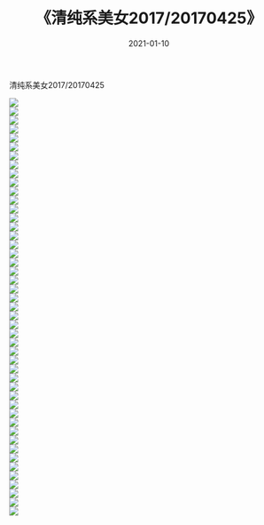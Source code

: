 ﻿---
layout: post
title:  《清纯系美女2017/20170425》
date:   2021-01-10
img: http://pic.660000.xyz/1:/清纯系美女/2017/20170425/000.jpg
categories: [美女, 清纯, 唯美]
---

清纯系美女2017/20170425

 ![](http://pic.660000.xyz/1:/清纯系美女/2017/20170425/001.png) <br>![](http://pic.660000.xyz/1:/清纯系美女/2017/20170425/002.png) <br>![](http://pic.660000.xyz/1:/清纯系美女/2017/20170425/003.png) <br>![](http://pic.660000.xyz/1:/清纯系美女/2017/20170425/004.png) <br>![](http://pic.660000.xyz/1:/清纯系美女/2017/20170425/005.png) <br>![](http://pic.660000.xyz/1:/清纯系美女/2017/20170425/006.png) <br>![](http://pic.660000.xyz/1:/清纯系美女/2017/20170425/007.png) <br>![](http://pic.660000.xyz/1:/清纯系美女/2017/20170425/008.png) <br>![](http://pic.660000.xyz/1:/清纯系美女/2017/20170425/009.png) <br>![](http://pic.660000.xyz/1:/清纯系美女/2017/20170425/010.png) <br>![](http://pic.660000.xyz/1:/清纯系美女/2017/20170425/011.png) <br>![](http://pic.660000.xyz/1:/清纯系美女/2017/20170425/012.png) <br>![](http://pic.660000.xyz/1:/清纯系美女/2017/20170425/013.png) <br>![](http://pic.660000.xyz/1:/清纯系美女/2017/20170425/014.png) <br>![](http://pic.660000.xyz/1:/清纯系美女/2017/20170425/015.png) <br>![](http://pic.660000.xyz/1:/清纯系美女/2017/20170425/016.png) <br>![](http://pic.660000.xyz/1:/清纯系美女/2017/20170425/017.png) <br>![](http://pic.660000.xyz/1:/清纯系美女/2017/20170425/018.png) <br>![](http://pic.660000.xyz/1:/清纯系美女/2017/20170425/019.png) <br>![](http://pic.660000.xyz/1:/清纯系美女/2017/20170425/020.png) <br>![](http://pic.660000.xyz/1:/清纯系美女/2017/20170425/021.png) <br>![](http://pic.660000.xyz/1:/清纯系美女/2017/20170425/022.png) <br>![](http://pic.660000.xyz/1:/清纯系美女/2017/20170425/023.png) <br>![](http://pic.660000.xyz/1:/清纯系美女/2017/20170425/024.png) <br>![](http://pic.660000.xyz/1:/清纯系美女/2017/20170425/025.png) <br>![](http://pic.660000.xyz/1:/清纯系美女/2017/20170425/026.png) <br>![](http://pic.660000.xyz/1:/清纯系美女/2017/20170425/027.png) <br>![](http://pic.660000.xyz/1:/清纯系美女/2017/20170425/028.png) <br>![](http://pic.660000.xyz/1:/清纯系美女/2017/20170425/029.png) <br>![](http://pic.660000.xyz/1:/清纯系美女/2017/20170425/030.png) <br>![](http://pic.660000.xyz/1:/清纯系美女/2017/20170425/031.png) <br>![](http://pic.660000.xyz/1:/清纯系美女/2017/20170425/032.png) <br>![](http://pic.660000.xyz/1:/清纯系美女/2017/20170425/033.png) <br>![](http://pic.660000.xyz/1:/清纯系美女/2017/20170425/034.png) <br>![](http://pic.660000.xyz/1:/清纯系美女/2017/20170425/035.png) <br>![](http://pic.660000.xyz/1:/清纯系美女/2017/20170425/036.png) <br>![](http://pic.660000.xyz/1:/清纯系美女/2017/20170425/037.png) <br>![](http://pic.660000.xyz/1:/清纯系美女/2017/20170425/038.png) <br>![](http://pic.660000.xyz/1:/清纯系美女/2017/20170425/039.png) <br>![](http://pic.660000.xyz/1:/清纯系美女/2017/20170425/040.png) <br>![](http://pic.660000.xyz/1:/清纯系美女/2017/20170425/041.png) <br>![](http://pic.660000.xyz/1:/清纯系美女/2017/20170425/042.png) <br>![](http://pic.660000.xyz/1:/清纯系美女/2017/20170425/043.png) <br>![](http://pic.660000.xyz/1:/清纯系美女/2017/20170425/044.png) <br>![](http://pic.660000.xyz/1:/清纯系美女/2017/20170425/045.png) <br>![](http://pic.660000.xyz/1:/清纯系美女/2017/20170425/046.png) <br>![](http://pic.660000.xyz/1:/清纯系美女/2017/20170425/047.png) <br>
